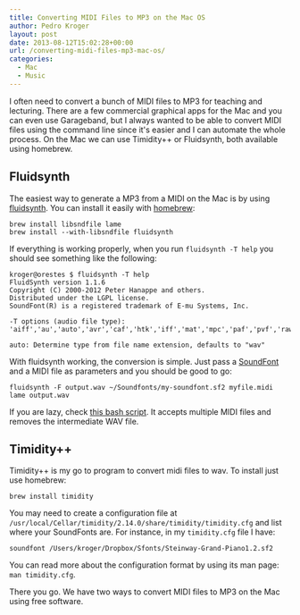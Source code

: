 ```yaml
---
title: Converting MIDI Files to MP3 on the Mac OS
author: Pedro Kroger
layout: post
date: 2013-08-12T15:02:28+00:00
url: /converting-midi-files-mp3-mac-os/
categories:
  - Mac
  - Music
---
```


I often need to convert a bunch of MIDI files to MP3 for teaching and lecturing. There
are a few commercial graphical apps for the Mac and you can even use Garageband, but I
always wanted to be able to convert MIDI files using the command line since it's easier
and I can automate the whole process. On the Mac we can use Timidity++ or Fluidsynth,
both available using homebrew.

<!--more-->

## Fluidsynth

The easiest way to generate a MP3 from a MIDI on the Mac is by using [fluidsynth][1]. You can install it easily with [homebrew][2]:

```
brew install libsndfile lame
brew install --with-libsndfile fluidsynth
```

If everything is working properly, when you run `fluidsynth -T help` you should see something like the following:

```
kroger@orestes $ fluidsynth -T help
FluidSynth version 1.1.6
Copyright (C) 2000-2012 Peter Hanappe and others.
Distributed under the LGPL license.
SoundFont(R) is a registered trademark of E-mu Systems, Inc.

-T options (audio file type):
'aiff','au','auto','avr','caf','htk','iff','mat','mpc','paf','pvf','raw','rf64','sd2','sds','sf','voc','w64','wav','wve','xi'

auto: Determine type from file name extension, defaults to "wav"
```

With fluidsynth working, the conversion is simple. Just pass a [SoundFont][3] and a MIDI file as parameters and you should be good to go:

```
fluidsynth -F output.wav ~/Soundfonts/my-soundfont.sf2 myfile.midi
lame output.wav
```

If you are lazy, check [this bash script][4]. It accepts multiple MIDI files and removes the intermediate WAV file.

## Timidity++

Timidity++ is my go to program to convert midi files to wav. To install just use homebrew:

```
brew install timidity
```

You may need to create a configuration file at
`/usr/local/Cellar/timidity/2.14.0/share/timidity/timidity.cfg` and list where your
SoundFonts are. For instance, in my `timidity.cfg` file I have:

```
soundfont /Users/kroger/Dropbox/Sfonts/Steinway-Grand-Piano1.2.sf2
```

You can read more about the configuration format by using its man page: `man timidity.cfg`.

There you go. We have two ways to convert MIDI files to MP3 on the Mac using free software.

 [1]: https://sourceforge.net/apps/trac/fluidsynth/
 [2]: http://brew.sh
 [3]: http://en.wikipedia.org/wiki/SoundFont
 [4]: https://gist.github.com/kroger/6211862
 